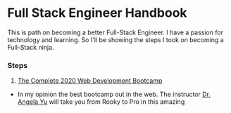 # Full Stack Engineer Handbook
This is path on becoming a better Full-Stack Engineer. I have a passion for technology and learning. So I'll be showing the steps I took on becoming a Full-Stack ninja. 

### Steps
1. [The Complete 2020 Web Development Bootcamp](https://www.udemy.com/course/the-complete-web-development-bootcamp/?referralCode=F2958B9D9447BDFC8244)
  * In my opinion the best bootcamp out in the web. The instructor [Dr. Angela Yu](https://www.udemy.com/user/4b4368a3-b5c8-4529-aa65-2056ec31f37e/) will take you from Rooky to Pro in this amazing 
